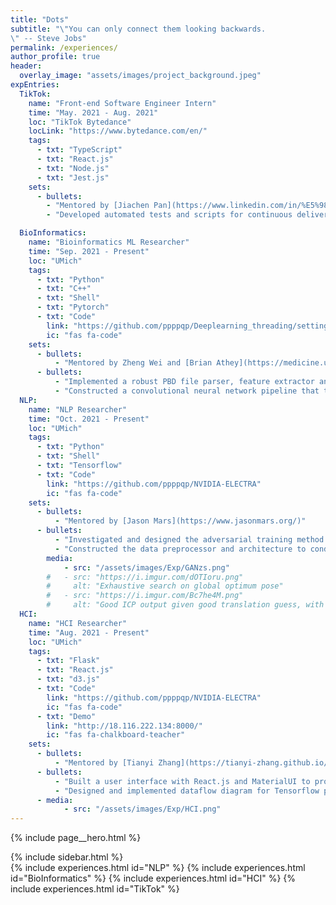 ```yaml
---
title: "Dots"
subtitle: "\"You can only connect them looking backwards.
\" -- Steve Jobs"
permalink: /experiences/
author_profile: true
header: 
  overlay_image: "assets/images/project_background.jpeg"
expEntries:
  TikTok:
    name: "Front-end Software Engineer Intern"
    time: "May. 2021 - Aug. 2021"
    loc: "TikTok Bytedance"
    locLink: "https://www.bytedance.com/en/"
    tags:
      - txt: "TypeScript"
      - txt: "React.js"
      - txt: "Node.js"
      - txt: "Jest.js"
    sets:
      - bullets:
        - "Mentored by [Jiachen Pan](https://www.linkedin.com/in/%E5%98%89%E6%99%A8-%E6%BD%98-7b7260ba/detail/recent-activity/) and Bo Zhang at TikTok Monetization Team"
        - "Developed automated tests and scripts for continuous delivery."

  BioInformatics:
    name: "Bioinformatics ML Researcher"
    time: "Sep. 2021 - Present"
    loc: "UMich"
    tags:
      - txt: "Python"
      - txt: "C++"
      - txt: "Shell"
      - txt: "Pytorch"
      - txt: "Code"
        link: "https://github.com/ppppqp/Deeplearning_threading/settings"
        ic: "fas fa-code"
    sets:
      - bullets:
          - "Mentored by Zheng Wei and [Brian Athey](https://medicine.umich.edu/dept/dcmb/brian-d-athey-phd) at Michigan Medicine "
      - bullets:
          - "Implemented a robust PBD file parser, feature extractor and processed over 10,000 raw data files"
          - "Constructed a convolutional neural network pipeline that takes sequential andstructural features to predict protein post-translational properties."
  NLP:
    name: "NLP Researcher"
    time: "Oct. 2021 - Present"
    loc: "UMich"
    tags:
      - txt: "Python"
      - txt: "Shell"
      - txt: "Tensorflow"
      - txt: "Code"
        link: "https://github.com/ppppqp/NVIDIA-ELECTRA"
        ic: "fas fa-code"
    sets:
      - bullets:
          - "Mentored by [Jason Mars](https://www.jasonmars.org/)"
      - bullets:
          - "Investigated and designed the adversarial training method to apply on GPT model."
          - "Constructed the data preprocessor and architecture to conduct the experiment."
        media:
            - src: "/assets/images/Exp/GANzs.png"
        #   - src: "https://i.imgur.com/dOTIoru.png"
        #     alt: "Exhaustive search on global optimum pose"
        #   - src: "https://i.imgur.com/Bc7he4M.png"
        #     alt: "Good ICP output given good translation guess, with switched input"
  HCI:
    name: "HCI Researcher"
    time: "Aug. 2021 - Present"
    loc: "UMich"
    tags:
      - txt: "Flask"
      - txt: "React.js"
      - txt: "d3.js"
      - txt: "Code"
        link: "https://github.com/ppppqp/NVIDIA-ELECTRA"
        ic: "fas fa-code"
      - txt: "Demo"
        link: "http://18.116.222.134:8000/"
        ic: "fas fa-chalkboard-teacher"
    sets:
      - bullets:
          - "Mentored by [Tianyi Zhang](https://tianyi-zhang.github.io/) and [Xinyu Wang](https://web.eecs.umich.edu/~xwangsd/)"
      - bullets:
          - "Built a user interface with React.js and MaterialUI to provide various user input to the synthesizer,which generates Tensorflow programs by taking I/O examples and natural language descriptions."
          - "Designed and implemented dataflow diagram for Tensorflow programs, which proved to enhance the users’ understanding of the generated code"
      - media:
            - src: "/assets/images/Exp/HCI.png"
---
```

{% include page__hero.html %}
<div id="main" role="main">
{% include sidebar.html %}
<article class="page" itemscope itemtype="https://schema.org/CreativeWork">
{% include experiences.html id="NLP" %}
{% include experiences.html id="BioInformatics" %}
{% include experiences.html id="HCI" %}
{% include experiences.html id="TikTok" %}
</article>
</div>